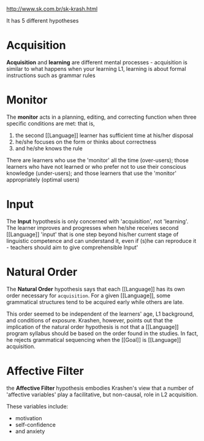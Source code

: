 http://www.sk.com.br/sk-krash.html

It has 5 different hypotheses

# Acquisition

**Acquisition** and **learning** are different mental processes - acquisition is similar to what happens when your learning L1, learning is about formal instructions such as grammar rules

# Monitor

The **monitor** acts in a planning, editing, and correcting function when three specific conditions are met: that is,

1. the second [[Language]] learner has sufficient time at his/her disposal
2. he/she focuses on the form or thinks about correctness
3. and he/she knows the rule

There are learners who use the 'monitor' all the time (over-users); those learners who have not learned or who prefer not to use their conscious knowledge (under-users); and those learners that use the 'monitor' appropriately (optimal users)

# Input

The **Input** hypothesis is only concerned with 'acquisition', not 'learning'. The learner improves and progresses when he/she receives second [[Language]] 'input' that is one step beyond his/her current stage of linguistic competence and can understand it, even if (s)he can reproduce it - teachers should aim to give comprehensible Input' 

# Natural Order

The **Natural Order** hypothesis says that each [[Language]] has its own order necessary for `acquisition`. For a given [[Language]], some grammatical structures tend to be acquired early while others are late.

This order seemed to be independent of the learners' age, L1 background, and conditions of exposure. Krashen, however, points out that the implication of the natural order hypothesis is not that a [[Language]] program syllabus should be based on the order found in the studies. In fact, he rejects grammatical sequencing when the [[Goal]] is [[Language]] acquisition.

# Affective Filter

the **Affective Filter** hypothesis embodies Krashen's view that a number of 'affective variables' play a facilitative, but non-causal, role in L2 acquisition.

These variables include:
- motivation
- self-confidence
- and anxiety